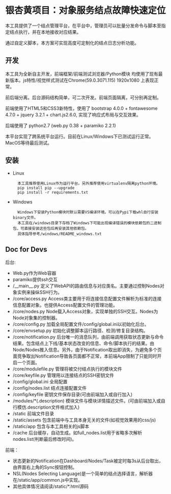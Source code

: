# 银杏黄项目：对象服务结点故障快速定位

本工具提供了一个结点管理平台，在平台中，管理员可以批量分发命令与脚本至指定结点执行，并在本地接收对应结果。

通过自定义脚本，本方案可实现高度可定制化的结点日志分析功能。

## 开发

本工具为全新自主开发，前端框架/前端测试浏览器/Python模块 均使用了现有最新版本。js特性/视觉样式测试在Chrome(59.0.3071.115) 1920x1080 上表现正常。

前后端分离。后台源码结构简单，可二次开发。前端页面隔离，可分别再定制。

前端使用了HTML5和CSS3新特性，使用了 bootstrap 4.0.0 + fontawesome 4.7.0 + jquery 3.2.1 + chart.js2.6.0, 实现了响应式布局与交互效果。

后端使用了 python2.7 (web.py 0.38 + paramiko 2.2.1)

本平台实现了跨系统平台运行。目前在Linux/Windows下已测试运行正常。MacOS等待最后测试。

## 安装
* Linux

        本工具推荐使用Linux作为运行平台。另外推荐使用virtualenv隔离python环境。
        pip install pip --upgrade
        pip install -r requirements.txt

* Windows

        Windows下安装Python模块时默认需要VS编译环境。可以在Pypi下载whl自行安装binary文件。
        本工具在/windows目录下存档了Windows下可能出现编译错误的模块依赖包的二进制包，可直接安装这些包后再安装其他依赖包。
        具体指导参考/windows/README_windows.txt



## Doc for Devs
后台:
* Web.py作为Web容器
* paramiko提供ssh交互
* /\_\_main\_\_.py 定义了WebAPI的路由信息与对应类名。主要通过控制Nodes对象实例来操纵SSH行为。
* /core/access.py Access类主要用于将连接信息配置文件解析为标准的连接信息配置对象。也提供Access配置文件的管理功能。
* /core/nodes.py Node载入Access对象，实现单独的SSH交互。Nodes为Node对象集的控制器。
* /core/config.py 加载全局配置文件/config/global.ini以初始化后台。
* /core/envsetup.py 初始化调整脚本运行路径、检测/修复目录结构。
* /core/notification.py 后台唯一的消息队列，由前端调用获取状态更新与命令结果。包含结点上下线/基本状态改变的信息、命令/脚本执行的结果。由Node/Nodes推入信息。另外，由于Notification取出即消失，为避免多个页面竞争取出Notification导致各页面都不正常，本前端App限制了只能同时开启一个页面。
* /core/modulefile.py 管理将被交付结点执行的模块文件
* /core/keyfile.py 管理用以连接结点的SSH密钥文件
* /config/global.ini 全局配置
* /config/nodes.list 结点连接配置文件
* /config/keyfile 密钥文件保存目录(可由前端加入或自行加入)
* /modules/\*(.description) 模块文件与模块详情描述文件。(可由前端加入或自行模仿.description文件格式加入)
* /static  前端文件目录
* /static/assets 包含前端中与工具本身无关的文件(如视觉效果用的css/js)
* /static/app 包含与本工具相关的js脚本
* /cache 后台缓存，自动生成。如full_nodes.list用于省略多次解析nodes.list(判断最后修改时间)。

前端：
* 状态更新的Notification在Dashboard/Nodes/Task被定时每3s从后台取出，由界面右上角的Sync按钮控制。
* NSL(Nodes Selecting Language)是一个简单的结点选择语言，解析器在/static/app/common.js中实现。
* 其他具体情况请阅读/static/*.html源码
